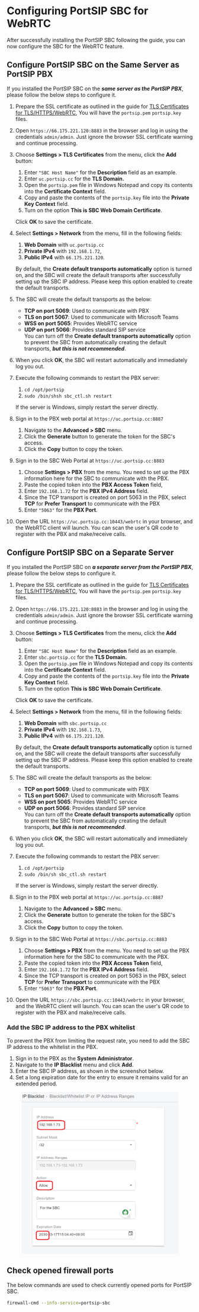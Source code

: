 # Configuring PortSIP SBC for WebRTC

After successfully installing the PortSIP SBC following the guide, you can now configure the SBC for the WebRTC feature.

## Configure PortSIP SBC on the Same Server as PortSIP PBX

If you installed the PortSIP SBC on the _**same server as the PortSIP PBX**_, please follow the below steps to configure it.

1. Prepare the SSL certificate as outlined in the guide for [TLS Certificates for TLS/HTTPS/WebRTC](../certificates-for-tls-https-webrtc/), You will have the `portsip.pem`  `portsip.key` files.
2. Open `https://66.175.221.120:8883` in the browser and log in using the credentials `admin/admin`. Just ignore the browser SSL certificate warning and continue processing.
3.  Choose **Settings > TLS Certificates** from the menu, click the **Add** button:

    1. Enter `"SBC Host Name"` for the **Description** field as an example.
    2. Enter `uc.portsip.cc` for the **TLS Domain.**
    3. Open the `portsip.pem` file in Windows Notepad and copy its contents into the **Certificate Context** field.&#x20;
    4. Copy and paste the contents of the `portsip.key` file into the **Private Key Context** field.
    5. Turn on the option **This is SBC Web Domain Certificate**.&#x20;

    Click **OK** to save the certificate.
4.  Select **Settings > Network** from the menu, fill in the following fields:&#x20;

    1. **Web Domain** with `uc.portsip.cc`
    2. &#x20;**Private IPv4** with `192.168.1.72`,&#x20;
    3. **Public IPv4** with `66.175.221.120`.&#x20;

    By default, the **Create default transports automatically** option is turned on, and the SBC will create the default transports after successfully setting up the SBC IP address. Please keep this option enabled to create the default transports.
5. The SBC will create the default transports as the below:
   * **TCP on port 5069**: Used to communicate with PBX
   * **TLS on port 5067**: Used to communicate with Microsoft Teams
   * **WSS on port 5065**: Provides WebRTC service
   * **UDP on port 5066**: Provides standard SIP service\
     You can turn off the **Create default transports automatically** option to prevent the SBC from automatically creating the default transports, _**but this is not recommended**_.
6. When you click **OK**, the SBC will restart automatically and immediately log you out.
7.  Execute the following commands to restart the PBX server:

    1. `cd /opt/portsip`
    2. ⁣`sudo /bin/shsh sbc_ctl.sh restart`&#x20;

    If the server is Windows, simply restart the server directly.
8. Sign in to the PBX web portal at `https://uc.portsip.cc:8887`&#x20;
   1. Navigate to the **Advanced > SBC** menu.&#x20;
   2. Click the **Generate** button to generate the token for the SBC's access.&#x20;
   3. Click the **Copy** button to copy the token.
9. Sign in to the SBC Web Portal at `https://uc.portsip.cc:8883`
   1. Choose **Settings > PBX** from the menu. You need to set up the PBX information here for the SBC to communicate with the PBX.&#x20;
   2. Paste the copied token into the **PBX Access Token** field,&#x20;
   3. Enter `192.168.1.72` for the **PBX IPv4 Address** field.&#x20;
   4. Since the TCP transport is created on port 5063 in the PBX, select **TCP** for **Prefer Transport** to communicate with the PBX
   5. Enter `"5063"` for the **PBX Port**.
10. Open the URL `https://uc.portsip.cc:10443/webrtc` in your browser, and the WebRTC client will launch. You can scan the user's QR code to register with the PBX and make/receive calls.

## Configure PortSIP SBC on a Separate Server

If you installed the PortSIP SBC on _**a separate server from the PortSIP PBX**_, please follow the below steps to configure it.

1. Prepare the SSL certificate as outlined in the guide for [TLS Certificates for TLS/HTTPS/WebRTC](../certificates-for-tls-https-webrtc/), You will have the `portsip.pem`  `portsip.key` files.
2. Open `https://66.175.221.120:8883` in the browser and log in using the credentials `admin/admin`. Just ignore the browser SSL certificate warning and continue processing.
3.  Choose **Settings > TLS Certificates** from the menu, click the **Add** button:

    1. Enter `"SBC Host Name"` for the **Description** field as an example.
    2. Enter `sbc.portsip.cc` for the **TLS Domain.**
    3. Open the `portsip.pem` file in Windows Notepad and copy its contents into the **Certificate Context** field.&#x20;
    4. Copy and paste the contents of the `portsip.key` file into the **Private Key Context** field.
    5. Turn on the option **This is SBC Web Domain Certificate**.&#x20;

    Click **OK** to save the certificate.
4.  Select **Settings > Network** from the menu, fill in the following fields:&#x20;

    1. **Web Domain** with `sbc.portsip.cc`
    2. &#x20;**Private IPv4** with `192.168.1.73`,&#x20;
    3. **Public IPv4** with `66.175.221.120`.&#x20;

    By default, the **Create default transports automatically** option is turned on, and the SBC will create the default transports after successfully setting up the SBC IP address. Please keep this option enabled to create the default transports.
5. The SBC will create the default transports as the below:
   * **TCP on port 5069**: Used to communicate with PBX
   * **TLS on port 5067**: Used to communicate with Microsoft Teams
   * **WSS on port 5065**: Provides WebRTC service
   * **UDP on port 5066**: Provides standard SIP service\
     You can turn off the **Create default transports automatically** option to prevent the SBC from automatically creating the default transports, _**but this is not recommended**_.
6. When you click **OK**, the SBC will restart automatically and immediately log you out.
7.  Execute the following commands to restart the PBX server:

    1. `cd /opt/portsip`
    2. ⁣`sudo /bin/sh sbc_ctl.sh restart`&#x20;

    If the server is Windows, simply restart the server directly.
8. Sign in to the PBX web portal at `https://uc.portsip.cc:8887`&#x20;
   1. Navigate to the **Advanced > SBC** menu.&#x20;
   2. Click the **Generate** button to generate the token for the SBC's access.&#x20;
   3. Click the **Copy** button to copy the token.
9. Sign in to the SBC Web Portal at `https://sbc.portsip.cc:8883`
   1. Choose **Settings > PBX** from the menu. You need to set up the PBX information here for the SBC to communicate with the PBX.&#x20;
   2. Paste the copied token into the **PBX Access Token** field,&#x20;
   3. Enter `192.168.1.72` for the **PBX IPv4 Address** field.&#x20;
   4. Since the TCP transport is created on port 5063 in the PBX, select **TCP** for **Prefer Transport** to communicate with the PBX
   5. Enter `"5063"` for the **PBX Port**.
10. Open the URL `https://sbc.portsip.cc:10443/webrtc` in your browser, and the WebRTC client will launch. You can scan the user's QR code to register with the PBX and make/receive calls.

### Add the SBC IP address to the PBX whitelist

To prevent the PBX from limiting the request rate, you need to add the SBC IP address to the whitelist in the PBX.

1. Sign in to the PBX as the **System Administrator**.
2. Navigate to the **IP Blacklist** menu and click **Add**.
3. Enter the SBC IP address, as shown in the screenshot below.
4. Set a long expiration date for the entry to ensure it remains valid for an extended period.

<figure><img src="../../../.gitbook/assets/sbc_whitelist.png" alt=""><figcaption></figcaption></figure>

## Check opened firewall ports

The below commands are used to check currently opened ports for PortSIP SBC.

```sh
firewall-cmd --info-service=portsip-sbc
```

